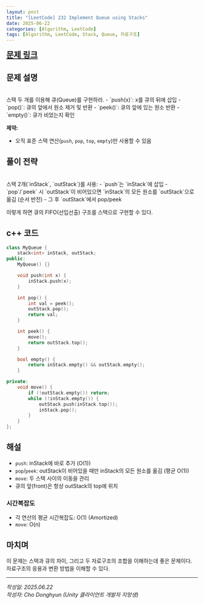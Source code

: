 ```yaml
---
layout: post
title: "[LeetCode] 232 Implement Queue using Stacks"
date: 2025-06-22
categories: [Algorithm, LeetCode]
tags: [Algorithm, LeetCode, Stack, Queue, 자료구조]
---
```


<a href="https://leetcode.com/problems/implement-queue-using-stacks/" style="font-size:1.5em;"><b>문제 링크</b></a>

## 문제 설명
<br/>
스택 두 개를 이용해 큐(Queue)를 구현하라.
- `push(x)`: x를 큐의 뒤에 삽입
- `pop()`: 큐의 앞에서 원소 제거 및 반환
- `peek()`: 큐의 앞에 있는 원소 반환
- `empty()`: 큐가 비었는지 확인

**제약:**
- 오직 표준 스택 연산(`push`, `pop`, `top`, `empty`)만 사용할 수 있음

## 풀이 전략
<br/>
스택 2개(`inStack`, `outStack`)를 사용:
- `push`는 `inStack`에 삽입
- `pop`/`peek` 시 `outStack`이 비어있으면 `inStack`의 모든 원소를 `outStack`으로 옮김 (순서 반전)
- 그 후 `outStack`에서 pop/peek

이렇게 하면 큐의 FIFO(선입선출) 구조를 스택으로 구현할 수 있다.

## c++ 코드
```cpp
class MyQueue {
    stack<int> inStack, outStack;
public:
    MyQueue() {}

    void push(int x) {
        inStack.push(x);
    }

    int pop() {
        int val = peek();
        outStack.pop();
        return val;
    }

    int peek() {
        move();
        return outStack.top();
    }

    bool empty() {
        return inStack.empty() && outStack.empty();
    }

private:
    void move() {
        if (!outStack.empty()) return;
        while (!inStack.empty()) {
            outStack.push(inStack.top());
            inStack.pop();
        }
    }
};
```

## 해설
- `push`: inStack에 바로 추가 (O(1))
- `pop`/`peek`: outStack이 비어있을 때만 inStack의 모든 원소를 옮김 (평균 O(1))
- `move`: 두 스택 사이의 이동을 관리
- 큐의 앞(front)은 항상 outStack의 top에 위치

### 시간복잡도
- 각 연산의 평균 시간복잡도: O(1) (Amortized)
- `move`: O(n)

## 마치며
이 문제는 스택과 큐의 차이, 그리고 두 자료구조의 조합을 이해하는데 좋은 문제이다.<br/>
자료구조의 응용과 변환 방법을 이해할 수 있다.

---

*작성일: 2025.06.22*<br/>
*작성자: Cho Donghyun (Unity 클라이언트 개발자 지망생)*